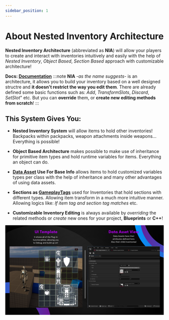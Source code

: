 ```yaml
---
sidebar_position: 1
---
```


# About Nested Inventory Architecture

**Nested Inventory Architecture** (abbreviated as **NIA**) will allow your players to create and interact with inventories intuitively and easily with the help of *Nested Inventory*, *Object Based*, *Section Based* approach with customizable architecture!

**Docs: [Documentation](https://elmarathstudio.netlify.app/)**
:::note
    **NIA** *-as the name suggests-* is an architecture, it allows you to build your inventory based on a well designed structre and **it doesn't restrict the way you edit them**. There are already defined some basic functions such as: *Add*, *TransformSlots*, *Discard*, *SetSlot*" etc. But you can **override** them, or **create new editing methods from scratch**!
:::

## This System Gives You:

 - **Nested Inventory System** will allow items to hold other inventories! Backpacks within packpacks, weapon attachments inside weapons... Everything is possible!

 - **Object Based Architecture** makes possible to make use of inheritance for primitive item types and hold runtime variables for items. Everything an object can do.

 - **[Data Asset](https://dev.epicgames.com/documentation/en-us/unreal-engine/data-assets-in-unreal-engine) Use For Base Info** allows items to hold customized variables types per class with the help of inheritance and many other advantages of using data assets.

 - **Sections as [GameplayTags](https://docs.unrealengine.com/4.27/en-US/ProgrammingAndScripting/Tags/)** used for Inventories that hold sections with different types. Allowing item transform in a much more intuitive manner. Allowing logics like: *If item tag and section tag matches* etc.
- **Customizable Inventory Editing** is always available by *overriding* the related methods or *create* new ones for your project, **Blueprints** or **C++**!


![NIA_Gallery](./img/T_NIA_Gallery1.png)

